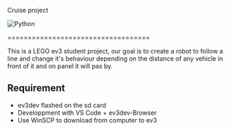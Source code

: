 Cruise project

![Python](https://img.shields.io/badge/python-3670A0?style=for-the-badge&logo=python&logoColor=ffdd54)

===================================

This is a LEGO ev3 student project, our goal is to create a robot to follow a line and change it's behaviour depending on the distance of any vehicle in front of it and on panel it will pas by. 

Requirement
---------------
* ev3dev flashed on the sd card
* Developpment with VS Code + ev3dev-Browser
* Use WinSCP to download from computer to ev3

